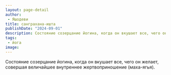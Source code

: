 ```yaml
---
layout: page-detail
author:
 - Яшодеви
title: санграхана-ишта
publishDate: "2024-09-01"
description: Состояние созерцание йогина, когда он вкушает все, чего он желает, совершая величайшее внутреннее жертвоприношение (маха-ягья).
tags:
 - йога
image: 
---
```


Состояние созерцание йогина, когда он вкушает все, чего он желает, совершая величайшее внутреннее жертвоприношение (маха-ягья).

